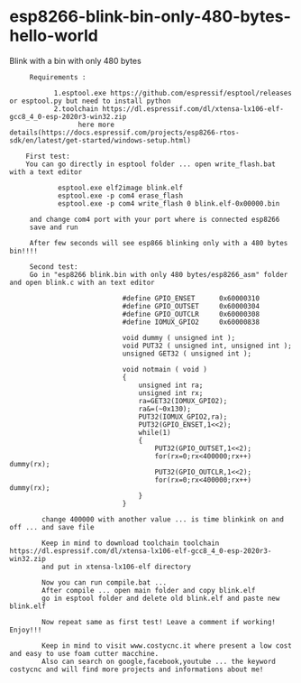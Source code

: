 # esp8266-blink-bin-only-480-bytes-hello-world
Blink with a bin with only 480 bytes

         Requirements :

               1.esptool.exe https://github.com/espressif/esptool/releases or esptool.py but need to install python 
               2.toolchain https://dl.espressif.com/dl/xtensa-lx106-elf-gcc8_4_0-esp-2020r3-win32.zip 
                     here more details(https://docs.espressif.com/projects/esp8266-rtos-sdk/en/latest/get-started/windows-setup.html)
  
        First test:
        You can go directly in esptool folder ... open write_flash.bat with a text editor
  
                esptool.exe elf2image blink.elf
                esptool.exe -p com4 erase_flash
                esptool.exe -p com4 write_flash 0 blink.elf-0x00000.bin
                
         and change com4 port with your port where is connected esp8266
         save and run
         
         After few seconds will see esp866 blinking only with a 480 bytes bin!!!!
         
         Second test:
         Go in "esp8266 blink.bin with only 480 bytes/esp8266_asm" folder and open blink.c with an text editor
         
                                #define GPIO_ENSET      0x60000310
                                #define GPIO_OUTSET     0x60000304
                                #define GPIO_OUTCLR     0x60000308
                                #define IOMUX_GPIO2     0x60000838

                                void dummy ( unsigned int );
                                void PUT32 ( unsigned int, unsigned int );
                                unsigned GET32 ( unsigned int );

                                void notmain ( void )
                                {
                                    unsigned int ra;
                                    unsigned int rx;
                                    ra=GET32(IOMUX_GPIO2);
                                    ra&=(~0x130);
                                    PUT32(IOMUX_GPIO2,ra);
                                    PUT32(GPIO_ENSET,1<<2);
                                    while(1)
                                    {
                                        PUT32(GPIO_OUTSET,1<<2);
                                        for(rx=0;rx<400000;rx++) dummy(rx);
                                        PUT32(GPIO_OUTCLR,1<<2);
                                        for(rx=0;rx<400000;rx++) dummy(rx);
                                    }
                                }
                                
            change 400000 with another value ... is time blinkink on and off ... and save file
            
            Keep in mind to download toolchain toolchain https://dl.espressif.com/dl/xtensa-lx106-elf-gcc8_4_0-esp-2020r3-win32.zip  
            and put in xtensa-lx106-elf directory 
            
            Now you can run compile.bat ... 
            After compile ... open main folder and copy blink.elf 
            go in esptool folder and delete old blink.elf and paste new blink.elf

            Now repeat same as first test! Leave a comment if working! Enjoy!!!
            
            Keep in mind to visit www.costycnc.it where present a low cost and easy to use foam cutter macchine.
            Also can search on google,facebook,youtube ... the keyword costycnc and will find more projects and informations about me!
            
            
         
         

  
  

